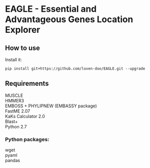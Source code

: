 # EAGLE - Essential and Advantageous Genes Location Explorer  

## How to use

Install it:
```
pip install git+https://github.com/loven-doo/EAGLE.git --upgrade  
```

## Requirements
MUSCLE  
HMMER3  
EMBOSS + PHYLIPNEW (EMBASSY package)  
FastME 2.07  
KaKs Calculator 2.0  
Blast+  
Python 2.7  
### Python packages:  
wget  
pyaml  
pandas  
     
